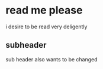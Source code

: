 # read me please
i desire to be read very deligently

## subheader

sub header also wants to be changed
